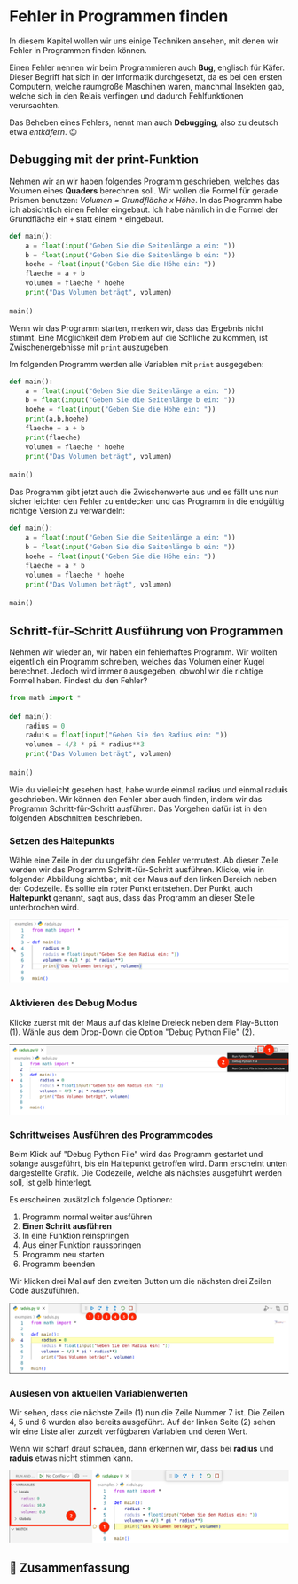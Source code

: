 # Fehler in Programmen finden

In diesem Kapitel wollen wir uns einige Techniken ansehen,
mit denen wir Fehler in Programmen finden können.

Einen Fehler nennen wir beim Programmieren auch **Bug**, englisch für Käfer.
Dieser Begriff hat sich in der Informatik durchgesetzt, da es bei den ersten Computern,
welche raumgroße Maschinen waren, manchmal Insekten gab, welche sich in den Relais
verfingen und dadurch Fehlfunktionen verursachten.

Das Beheben eines Fehlers, nennt man auch **Debugging**, also zu deutsch etwa *entkäfern*. 😉

## Debugging mit der print-Funktion

Nehmen wir an wir haben folgendes Programm geschrieben,
welches das Volumen eines **Quaders** berechnen soll.
Wir wollen die Formel für gerade Prismen benutzen: *Volumen = Grundfläche x Höhe*.
In das Programm habe ich absichtlich einen Fehler eingebaut.
Ich habe nämlich in die Formel der Grundfläche ein `+` statt einem `*` eingebaut.

```python
def main():
    a = float(input("Geben Sie die Seitenlänge a ein: "))
    b = float(input("Geben Sie die Seitenlänge b ein: "))
    hoehe = float(input("Geben Sie die Höhe ein: "))
    flaeche = a + b
    volumen = flaeche * hoehe
    print("Das Volumen beträgt", volumen)

main()
```

Wenn wir das Programm starten, merken wir, dass das Ergebnis nicht stimmt.
Eine Möglichkeit dem Problem auf die Schliche zu kommen,
ist Zwischenergebnisse mit `print` auszugeben.

Im folgenden Programm werden alle Variablen mit `print` ausgegeben:
```python
def main():
    a = float(input("Geben Sie die Seitenlänge a ein: "))
    b = float(input("Geben Sie die Seitenlänge b ein: "))
    hoehe = float(input("Geben Sie die Höhe ein: "))
    print(a,b,hoehe)
    flaeche = a + b
    print(flaeche)
    volumen = flaeche * hoehe
    print("Das Volumen beträgt", volumen)

main()
```

Das Programm gibt jetzt auch die Zwischenwerte aus und
es fällt uns nun sicher leichter den Fehler zu entdecken und
das Programm in die endgültig richtige Version zu verwandeln:

```python
def main():
    a = float(input("Geben Sie die Seitenlänge a ein: "))
    b = float(input("Geben Sie die Seitenlänge b ein: "))
    hoehe = float(input("Geben Sie die Höhe ein: "))
    flaeche = a * b
    volumen = flaeche * hoehe
    print("Das Volumen beträgt", volumen)

main()
```

## Schritt-für-Schritt Ausführung von Programmen

Nehmen wir wieder an, wir haben ein fehlerhaftes Programm.
Wir wollten eigentlich ein Programm schreiben,
welches das Volumen einer Kugel berechnet.
Jedoch wird immer `0` ausgegeben, obwohl wir die richtige Formel haben.
Findest du den Fehler?

```python
from math import *

def main():
    radius = 0
    raduis = float(input("Geben Sie den Radius ein: "))
    volumen = 4/3 * pi * radius**3
    print("Das Volumen beträgt", volumen)

main()
```

Wie du vielleicht gesehen hast, habe wurde einmal rad**iu**s und einmal rad**ui**s geschrieben.
Wir können den Fehler aber auch finden, indem wir das Programm Schritt-für-Schritt ausführen.
Das Vorgehen dafür ist in den folgenden Abschnitten beschrieben.

### Setzen des Haltepunkts

Wähle eine Zeile in der du ungefähr den Fehler vermutest.
Ab dieser Zeile werden wir das Programm Schritt-für-Schritt ausführen.
Klicke, wie in folgender Abbildung sichtbar, mit der Maus auf den 
linken Bereich neben der Codezeile.
Es sollte ein roter Punkt entstehen.
Der Punkt, auch **Haltepunkt** genannt, sagt aus, dass das Programm
an dieser Stelle unterbrochen wird.

![Haltepunkt setzen](./images/debug.png)

### Aktivieren des Debug Modus

Klicke zuerst mit der Maus auf das kleine Dreieck neben dem Play-Button (1).
Wähle aus dem Drop-Down die Option "Debug Python File" (2).

![Debug Modus aktivieren und Programm starten](./images/start_debug.png)

### Schrittweises Ausführen des Programmcodes

Beim Klick auf "Debug Python File" wird das Programm gestartet 
und solange ausgeführt, bis ein Haltepunkt getroffen wird.
Dann erscheint unten dargestellte Grafik.
Die Codezeile, welche als nächstes ausgeführt werden soll,
ist gelb hinterlegt.

Es erscheinen zusätzlich folgende Optionen:

1. Programm normal weiter ausführen
1. **Einen Schritt ausführen**
1. In eine Funktion reinspringen
1. Aus einer Funktion rausspringen
1. Programm neu starten
1. Programm beenden

Wir klicken drei Mal auf den zweiten Button
um die nächsten drei Zeilen Code auszuführen.

![Schrittweises Ausführen von Programmcode](./images/debug_active.png)

### Auslesen von aktuellen Variablenwerten

Wir sehen, dass die nächste Zeile (1) nun die Zeile Nummer 7 ist.
Die Zeilen 4, 5 und 6 wurden also bereits ausgeführt.
Auf der linken Seite (2) sehen wir eine Liste aller zurzeit verfügbaren Variablen
und deren Wert.

Wenn wir scharf drauf schauen, dann erkennen wir, dass bei **radius** und **raduis** etwas 
nicht stimmen kann.

![Variablenwerte auslesen](./images/watches.png)

## 🧭 Zusammenfassung













